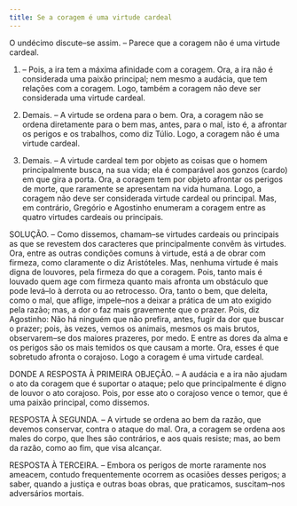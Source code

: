 ```yaml
---
title: Se a coragem é uma virtude cardeal
---
```


O undécimo discute–se assim. – Parece que a coragem não é uma virtude cardeal.  

1. – Pois, a ira tem a máxima afinidade com a coragem. Ora, a ira não é considerada uma paixão principal; nem mesmo a audácia, que tem relações com a coragem. Logo, também a coragem não deve ser considerada uma virtude cardeal.  

2. Demais. – A virtude se ordena para o bem. Ora, a coragem não se ordena diretamente para o bem mas, antes, para o mal, isto é, a afrontar os perigos e os trabalhos, como diz Túlio. Logo, a coragem não é uma virtude cardeal.  

3. Demais. – A virtude cardeal tem por objeto as coisas que o homem principalmente busca, na sua vida; ela é comparável aos gonzos (cardo) em que gira a porta. Ora, a coragem tem por objeto afrontar os perigos de morte, que raramente se apresentam na vida humana. Logo, a coragem não deve ser considerada virtude cardeal ou principal.  Mas, em contrário, Gregório e Agostinho enumeram a coragem entre as quatro virtudes cardeais ou principais.  

SOLUÇÃO. – Como dissemos, chamam–se virtudes cardeais ou principais as que se revestem dos caracteres que principalmente convêm às virtudes. Ora, entre as outras condições comuns à virtude, está a de obrar com firmeza, como claramente o diz Aristóteles. Mas, nenhuma virtude é mais digna de louvores, pela firmeza do que a coragem. Pois, tanto mais é louvado quem age com firmeza quanto mais afronta um obstáculo que pode levá–lo à derrota ou ao retrocesso. Ora, tanto o bem, que deleita, como o mal, que aflige, impele–nos a deixar a prática de um ato exigido pela razão; mas, a dor o faz mais gravemente que o prazer. Pois, diz Agostinho: Não há ninguém que não prefira, antes, fugir da dor que buscar o prazer; pois, às vezes, vemos os animais, mesmos os mais brutos, observarem–se dos maiores prazeres, por medo. E entre as dores da alma e os perigos são os mais temidos os que causam a morte. Ora, esses é que sobretudo afronta o corajoso. Logo a coragem é uma virtude cardeal.  

DONDE A RESPOSTA À PRIMEIRA OBJEÇÃO. – A audácia e a ira não ajudam o ato da coragem que é suportar o ataque; pelo que principalmente é digno de louvor o ato corajoso. Pois, por esse ato o corajoso vence o temor, que é uma paixão principal, como dissemos.  

RESPOSTA À SEGUNDA. – A virtude se ordena ao bem da razão, que devemos conservar, contra o ataque do mal. Ora, a coragem se ordena aos males do corpo, que lhes são contrários, e aos quais resiste; mas, ao bem da razão, como ao fim, que visa alcançar.  

RESPOSTA À TERCEIRA. – Embora os perigos de morte raramente nos ameacem, contudo frequentemente ocorrem as ocasiões desses perigos; a saber, quando a justiça e outras boas obras, que praticamos, suscitam–nos adversários mortais.